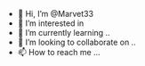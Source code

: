 - 👋 Hi, I’m @Marvet33
- 👀 I’m interested in 
- 🌱 I’m currently learning ..
- 💞️ I’m looking to collaborate on ..
- 📫 How to reach me ...

